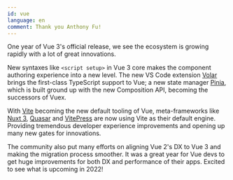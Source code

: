 ```yaml
---
id: vue
language: en
comment: Thank you Anthony Fu!
---
```


One year of Vue 3's official release, we see the ecosystem is growing rapidly with a lot of great innovations.

New syntaxes like `<script setup>` in Vue 3 core makes the component authoring experience into a new level. The new VS Code extension [Volar](https://github.com/johnsoncodehk/volar) brings the first-class TypeScript support to Vue; a new state manager [Pinia](https://github.com/vuejs/pinia), which is built ground up with the new Composition API, becoming the successors of Vuex.

With [Vite](https://github.com/vitejs/vite) becoming the new default tooling of Vue, meta-frameworks like [Nuxt 3](https://github.com/nuxt/framework), [Quasar](https://github.com/quasarframework/quasar) and [VitePress](https://github.com/vuejs/vitepress) are now using Vite as their default engine. Providing tremendous developer experience improvements and opening up many new gates for innovations.

The community also put many efforts on aligning Vue 2's DX to Vue 3 and making the migration process smoother. It was a great year for Vue devs to get huge improvements for both DX and performance of their apps. Excited to see what is upcoming in 2022!
